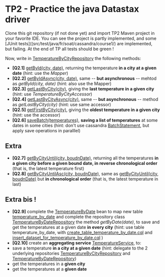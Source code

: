 TP2 - Practice the java Datastax driver
=======================================
Clone this git repository (if not done yet) and import TP2 Maven project in your favorite IDE. You can see the project is partly implemented, and some [JUnit tests]((src/test/java/fr/soat/cassandra/course1/) are implemented, but failing. At the end of TP all tests should be green !

Now, write in [TemperatureByCityRepository](src/main/java/fr/soat/cassandra/course1/repository/TemperatureByCityRepository.java) the following methods:
* **[Q2.1]** [getById(city, date)](src/main/java/fr/soat/cassandra/course1/repository/TemperatureByCityRepository.java#L46), returning the temperature **in a city at a given date** (hint: use the _Mapper<TemperatureByCity>_)
* **[Q2.2]** [getByIdAsync(city, date)](src/main/java/fr/soat/cassandra/course1/repository/TemperatureByCityRepository.java#L52), same -- **but asynchronous** -- mehtod as _getById(city, date)_  (hint: also use the Mapper<TemperatureByCity>)
* **[Q2.3]** [getLastByCity(city)](src/main/java/fr/soat/cassandra/course1/repository/TemperatureByCityRepository.java#L67), giving the **last temperature in a given city** (hint: use _TemperatureByCityAccessor_)
* **[Q2.4]** [getLastByCityAsync(city)](src/main/java/fr/soat/cassandra/course1/repository/TemperatureByCityRepository.java#L72), same -- **but asynchronous** -- method as _getLastByCity(city)_  (hint: use same accessor)
* **[Q2.5]** [getFirstByCity(city)](src/main/java/fr/soat/cassandra/course1/repository/TemperatureByCityRepository.java#L77), giving the **oldest temperature in a given city** (hint: use the accessor)
* **[Q2.6]** [saveBatch(temperatures)](src/main/java/fr/soat/cassandra/course1/repository/TemperatureByCityRepository.java#L82), **saving a list of temperatures** at some dates in some cities (hint: don't use cassandra [BatchStatement](https://docs.datastax.com/en/cql/3.3/cql/cql_reference/cqlBatch.html), but apply save operations in paralllel)


Extra
-----
* **[Q2.7]** [getByCityUntil(city, boudnDate)](src/main/java/fr/soat/cassandra/course1/repository/TemperatureByCityRepository.java#L87), returning all the temperatures **in a given city before a given bound date, in reverse chronological order** (that is, the latest temperature first)
* **[Q2.8]** [getByCityUntilAsc(city, boudnDate)](src/main/java/fr/soat/cassandra/course1/repository/TemperatureByCityRepository.java#L92), same as [getByCityUntil(city, boudnDate)](src/main/java/fr/soat/cassandra/course1/repository/TemperatureByCityRepository.java#L87) but **in chronological order** (that is, the latest temperature in last)

Extra bis !
-----------
* **[Q2.9]** complete the [TemperatureByDate](src/main/java/fr/soat/cassandra/course1/model/TemperatureByDate.java) bean to map new table [temperature_by_date](src/main/resources/cql/create_table_temperature_by_date.cql) and complete the repository class [TemperatureByDateRepository](src/main/java/fr/soat/cassandra/course1/repository/TemperatureByDateRepository.java) the method _getByDate(date)_, to save and get the temperatures at a given date **in every city** (hint: use table temperature_by_date, with [create_table_temperature_by_date.cql](src/main/resources/cql/create_table_temperature_by_date.cql) and [insert_dataset_for_temperature_by_date.cql](src/main/resources/cql/insert_dataset_for_temperature_by_date.cql) )
* **[Q2.10]** create an **aggregating service** [TemperatureService](src/main/java/fr/soat/cassandra/course1/service/TemperatureService.java), to:
 * save a temperature **in a city at a given date** (hint: delegate to the 2 underlying repositories [TemperatureByCityRepository](src/main/java/fr/soat/cassandra/course1/repository/TemperatureByCityRepository.java) and [TemperatureByDateRepository](src/main/java/fr/soat/cassandra/course1/repository/TemperatureByDateRepository.java))
 * get the temperatures in a **given city**
 * get the temperatures at a **given date**

